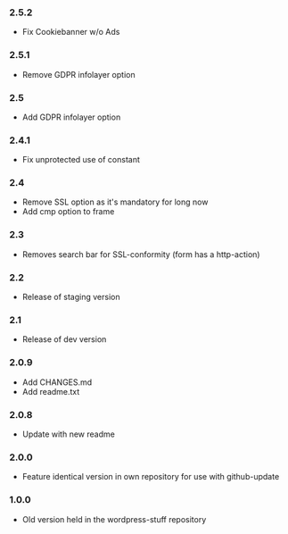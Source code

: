 ### 2.5.2
- Fix Cookiebanner w/o Ads

### 2.5.1
- Remove GDPR infolayer option

### 2.5
- Add GDPR infolayer option

### 2.4.1
- Fix unprotected use of constant

### 2.4
- Remove SSL option as it's mandatory for long now
- Add cmp option to frame

### 2.3
- Removes search bar for SSL-conformity (form has a http-action)

### 2.2
- Release of staging version

### 2.1
- Release of dev version

### 2.0.9
- Add CHANGES.md
- Add readme.txt

### 2.0.8
- Update with new readme

### 2.0.0
- Feature identical version in own repository for use with github-update

### 1.0.0
- Old version held in the wordpress-stuff repository

